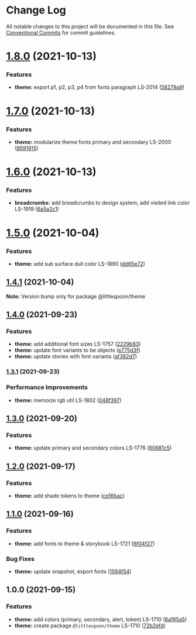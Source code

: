 # Change Log

All notable changes to this project will be documented in this file.
See [Conventional Commits](https://conventionalcommits.org) for commit guidelines.

# [1.8.0](https://github.com/little-spoon-dev/design-system/compare/@littlespoon/theme@1.7.0...@littlespoon/theme@1.8.0) (2021-10-13)

### Features

- **theme:** export p1, p2, p3, p4 from fonts paragraph LS-2014 ([58279a9](https://github.com/little-spoon-dev/design-system/commit/58279a9ef752f39dea9120a7101b6f7ee5b45365))

# [1.7.0](https://github.com/little-spoon-dev/design-system/compare/@littlespoon/theme@1.6.0...@littlespoon/theme@1.7.0) (2021-10-13)

### Features

- **theme:** modularize theme fonts primary and secondary LS-2000 ([8591915](https://github.com/little-spoon-dev/design-system/commit/8591915f51584b0fd4870f247b51a6abc4425c96))

# [1.6.0](https://github.com/little-spoon-dev/design-system/compare/@littlespoon/theme@1.5.0...@littlespoon/theme@1.6.0) (2021-10-13)

### Features

- **breadcrumbs:** add breadcrumbs to design system, add visited link color LS-1919 ([6a5a2c1](https://github.com/little-spoon-dev/design-system/commit/6a5a2c1cf6849b7897f465d8cb75eb3b29a789a0))

# [1.5.0](https://github.com/little-spoon-dev/design-system/compare/@littlespoon/theme@1.4.1...@littlespoon/theme@1.5.0) (2021-10-04)

### Features

- **theme:** add sub surface dull color LS-1890 ([dd65e72](https://github.com/little-spoon-dev/design-system/commit/dd65e72dec0d91bfb2b1d054dcc7ae55da447324))

## [1.4.1](https://github.com/little-spoon-dev/design-system/compare/@littlespoon/theme@1.4.0...@littlespoon/theme@1.4.1) (2021-10-04)

**Note:** Version bump only for package @littlespoon/theme

## [1.4.0](https://www.github.com/little-spoon-dev/design-system/compare/theme-v1.3.1...%40littlespoon%2Ftheme%401.4.0) (2021-09-23)

### Features

- **theme:** add additional font sizes LS-1757 ([2229b83](https://github.com/little-spoon-dev/design-system/commit/2229b838601d0bcd4c6dc3173690460cb37e9f42))
- **theme:** update font variants to be objects ([e775d3f](https://github.com/little-spoon-dev/design-system/commit/e775d3f33dd4c30258149f6e905f1f5ff177233f))
- **theme:** update stories with font variants ([af382d7](https://github.com/little-spoon-dev/design-system/commit/af382d726928565a2274f90e5e210d14e63f9037))

### [1.3.1](https://www.github.com/little-spoon-dev/design-system/compare/theme-v1.3.0...theme-v1.3.1) (2021-09-23)

### Performance Improvements

- **theme:** memoize rgb util LS-1802 ([048f397](https://www.github.com/little-spoon-dev/design-system/commit/048f3975f7692038b284fb1b6790804ba2e2a0a9))

## [1.3.0](https://www.github.com/little-spoon-dev/design-system/compare/theme-v1.2.0...theme-v1.3.0) (2021-09-20)

### Features

- **theme:** update primary and secondary colors LS-1776 ([60681c5](https://www.github.com/little-spoon-dev/design-system/commit/60681c564e533bf6852eb995d30b04b4cc7b0d4c))

## [1.2.0](https://www.github.com/little-spoon-dev/design-system/compare/theme-v1.1.0...theme-v1.2.0) (2021-09-17)

### Features

- **theme:** add shade tokens to theme ([ce16bac](https://www.github.com/little-spoon-dev/design-system/commit/ce16bacb53d5653e99abcd5ebea14ca7503f9666))

## [1.1.0](https://www.github.com/little-spoon-dev/design-system/compare/theme-v1.0.0...theme-v1.1.0) (2021-09-16)

### Features

- **theme:** add fonts to theme & storybook LS-1721 ([6f04f27](https://www.github.com/little-spoon-dev/design-system/commit/6f04f272b2006c4c46522af6a186db4b7162475d))

### Bug Fixes

- **theme:** update snapshot, export fonts ([1594f54](https://www.github.com/little-spoon-dev/design-system/commit/1594f5452fa282082ca08a9d2441146951d34f45))

## 1.0.0 (2021-09-15)

### Features

- **theme:** add colors (primary, secondary, alert, token) LS-1710 ([8a195a5](https://www.github.com/little-spoon-dev/design-system/commit/8a195a5243e69baf1e751caf1f634071537e2efd))
- **theme:** create package `@littlespoon/theme` LS-1710 ([72b2efd](https://www.github.com/little-spoon-dev/design-system/commit/72b2efd7f71c5e2533c0c63c15441675a655d6b4))
